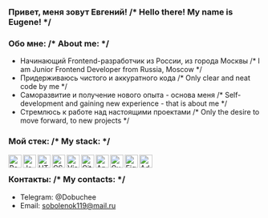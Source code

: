 ### Привет, меня зовут Евгений! /* Hello there! My name is Eugene! */
### Обо мне: /* About me: */
* Начинающий Frontend-разработчик из России, из города Москвы /* I am Junior Frontend Developer from Russia, Moscow */
* Придерживаюсь чистого и аккуратного кода /* Only clear and neat code by me */
* Саморазвитие и получение нового опыта - основа меня /* Self-development and gaining new experience - that is about me */
* Стремлюсь к работе над настоящими проектами /* Only the desire to move forward, to new projects */
### Мой стек: /* My stack: */
<p>
  <a href="https://reactjs.org/" title="React">
    <img align="left" src="https://github.com/get-icon/geticon/raw/master/icons/react.svg" alt="React" width="26px" height="26px"/>
  </a>
  
  <a href="https://developer.mozilla.org/en-US/docs/Web/JavaScript" title="JavaScript">
    <img align="left" src="https://github.com/get-icon/geticon/raw/master/icons/javascript.svg" alt="JavaScript" width="26px" height="26px"/>
  </a>
  
  <a href="https://www.w3.org/TR/html5/" title="HTML5">
    <img align="left" src="https://github.com/get-icon/geticon/raw/master/icons/html-5.svg" alt="HTML5" width="26px" height="26px"/>
  </a>
  
  <a href="https://www.w3.org/TR/CSS/" title="CSS3">
    <img align="left" src="https://github.com/get-icon/geticon/raw/master/icons/css-3.svg" alt="CSS3" width="26px" height="26px"/>
  </a>
  
  <a href="https://code.visualstudio.com/" title="Visual Studio Code">
    <img align="left" src="https://github.com/get-icon/geticon/raw/master/icons/visual-studio-code.svg" alt="Visual Studio Code" width="26px" height="26px"/>
  </a>
  
  <a href="https://git-scm.com/" title="Git">
    <img align="left" src="https://github.com/get-icon/geticon/raw/master/icons/git-icon.svg" alt="Git" width="26px" height="26px"/>
  </a>
  
  <a href="https://angular.io/" title="Angular">
    <img align="left" src="https://github.com/get-icon/geticon/raw/master/icons/angular-icon.svg" alt="Angular" width="26px" height="26px"/>
  </a>
  
  <a href="https://gulpjs.com/" title="Gulp">
    <img align="left" src="https://github.com/get-icon/geticon/raw/master/icons/gulp.svg" alt="Gulp" width="26px" height="26px"/>
  </a>
  
  <a href="https://www.figma.com/" title="Figma">
    <img align="left" src="https://github.com/get-icon/geticon/raw/master/icons/figma.svg" alt="Figma" width="26px" height="26px"/>
  </a>
  
  <a href="https://www.adobe.com/ru/products/photoshop.html" title="Photoshop">
    <img align="left" src="https://github.com/get-icon/geticon/raw/master/icons/adobe-photoshop.svg" alt="Adobe Photoshop" width="26px" height="26px"/>
  </a>
</p>
<br/>

### Контакты: /* My contacts: */

* Telegram: @Dobuchee
* Email: sobolenok119@mail.ru
